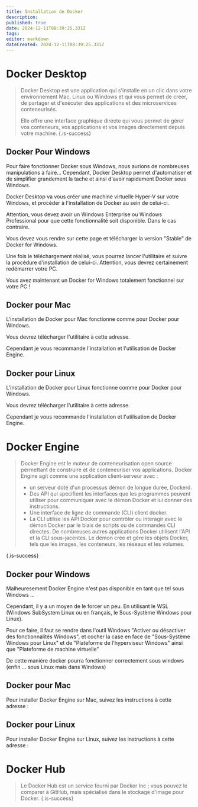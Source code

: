 ```yaml
---
title: Installation de Docker
description: 
published: true
date: 2024-12-11T08:39:25.331Z
tags: 
editor: markdown
dateCreated: 2024-12-11T08:39:25.331Z
---
```


# Docker Desktop

> Docker Desktop est une application qui s'installe en un clic dans votre environnement Mac, Linux ou Windows et qui vous permet de créer, de partager et d'exécuter des applications et des microservices conteneurisés.
> 
> Elle offre une interface graphique directe qui vous permet de gérer vos conteneurs, vos applications et vos images directement depuis votre machine.
{.is-success}

## Docker Pour Windows

Pour faire fonctionner Docker sous Windows, nous aurions de nombreuses manipulations à faire... Cependant, Docker Desktop permet d'automatiser et de simplifier grandement la tache et ainsi d'avoir rapidement Docker sous Windows.

Docker Desktop va vous créer une machine virtuelle Hyper-V sur votre Windows, et procéder à l'installation de Docker au sein de celui-ci.

Attention, vous devez avoir un Windows Enterprise ou Windows Professional pour que cette fonctionnalité soit disponible. Dans le cas contraire.

Vous devez vous rendre sur cette page et télécharger la version "Stable" de Docker for Windows.

Une fois le téléchargement réalisé, vous pourrez lancer l'utilitaire et suivre la procédure d'installation de celui-ci. Attention, vous devrez certainement redémarrer votre PC.

Vous avez maintenant un Docker for Windows totalement fonctionnel sur votre PC !

## Docker pour Mac

L'installation de Docker pour Mac fonctionne comme pour Docker pour Windows.

Vous devrez télécharger l'utilitaire à cette adresse.

Cependant je vous recommande l'installation et l'utilisation de Docker Engine.

## Docker pour Linux

L'installation de Docker pour Linux fonctionne comme pour Docker pour Windows.

Vous devrez télécharger l'utilitaire à cette adresse.

Cependant je vous recommande l'installation et l'utilisation de Docker Engine.


# Docker Engine

> Docker Engine est le moteur de conteneurisation open source permettant de construire et de conteneuriser vos applications. Docker Engine agit comme une application client-serveur avec :
> 
> - un serveur doté d'un processus démon de longue durée, Dockerd.
> - Des API qui spécifient les interfaces que les programmes peuvent utiliser pour communiquer avec le démon Docker et lui donner des instructions.
> - Une interface de ligne de commande (CLI) client docker.
> - La CLI utilise les API Docker pour contrôler ou interagir avec le démon Docker par le biais de scripts ou de commandes CLI directes. De nombreuses autres applications Docker utilisent l'API et la CLI sous-jacentes. Le démon crée et gère les objets Docker, tels que les images, les conteneurs, les réseaux et les volumes.
> 
{.is-success}

## Docker pour Windows

Malheuresement Docker Engine n'est pas disponible en tant que tel sous Windows ...

Cependant, il y a un moyen de le forcer un peu. En utilisant le WSL (Windows SubSystem Linux ou en français, le Sous-Système Windows pour Linux).

Pour ce faire, il faut se rendre dans l'outil Windows "Activer ou désactiver des fonctionnalités Windows", et cocher la case en face de "Sous-Système Windows pour Linux" et de "Plateforme de l'hyperviseur Windows" ainsi que "Plateforme de machine virtuelle"

De cette manière docker pourra fonctionner correctement sous windows (enfin ... sous Linux mais dans Windows)

## Docker pour Mac

Pour installer Docker Engine sur Mac, suivez les instructions à cette adresse : 



## Docker pour Linux

Pour installer Docker Engine sur Linux, suivez les instructions à cette adresse : 

# Docker Hub

> Le Docker Hub est un service fourni par Docker Inc ; vous pouvez le comparer à GitHub, mais spécialisé dans le stockage d'image pour Docker.
{.is-success}
